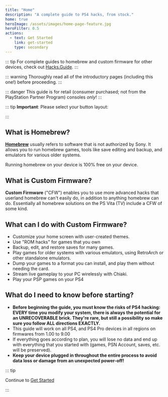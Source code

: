 ```yaml
---
title: "Home"
description: "A complete guide to PS4 hacks, from stock."
home: true
heroImage: /assets/images/home-page-feature.jpg
heroFilter: 0.5
actions:
  - text: Get Started
    link: get-started
    type: secondary
---
```


::: tip
For complete guides to homebrew and custom firmware for other devices, check out [Hacks.Guide](https://hacks.guide).
:::

::: warning
Thoroughly read all of the introductory pages (including this one!) before proceeding.
:::

::: danger
This guide is for retail (consumer purchased; not from the PlayStation Partner Program) consoles _only_!
:::

<!--::: tip
This guide is available in other languages!
Click the language button at the top right of the page to change the language.
Alternatively, click [here](https://crowdin.com/project/vita-guide) to help to keep these translations up to date.
:::-->

::: tip
**Important**: Please select your button layout: <BtnToggler />

:::

## What is Homebrew?

[**Homebrew**](https://en.wikipedia.org/wiki/List_of_homebrew_video_games) usually refers to software that is not authorized by Sony. It allows you to run homebrew games, tools like save editing and backup, and emulators for various older systems.

Running homebrew on your device is 100% free on your device.

## What is Custom Firmware?

**Custom Firmware** ("CFW") enables you to use more advanced hacks that userland homebrew can't easily do, in addition to anything homebrew can do. Essentially all homebrew solutions on the PS Vita (TV) include a CFW of some kind.

## What can I do with Custom Firmware?

+ Customize your home screen with user-created themes.
+ Use "ROM hacks" for games that you own
+ Backup, edit, and restore saves for many games.
+ Play games for older systems with various emulators, using RetroArch or other standalone emulators.
+ Dump your games to a format you can install, and play them without needing the card.
+ Stream live gameplay to your PC wirelessly with Chiaki.
+ Play your PSP games on your PS4

## What do I need to know before starting?

+ **Before beginning the guide, you must know the risks of PS4 hacking: EVERY time you modify your system, there is always the potential for an UNRECOVERABLE brick. They're rare, but still a possibility so make sure you follow ALL directions EXACTLY.**
+ This guide will work on all PS4, and PS4 Pro devices in all regions on firmwares from 1.00 to 9.00
+ If everything goes according to plan, you will lose no data and end up with everything that you started with (games, PSN Account, saves, etc. will be preserved).
+ **Keep your device plugged in throughout the entire process to avoid data loss or damage from an unexpected power-off!**

::: tip

Continue to [Get Started](get-started)

:::
